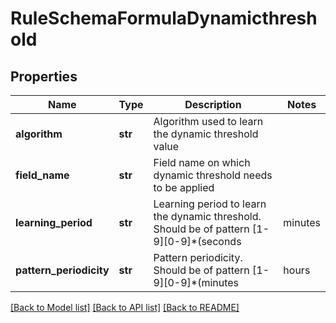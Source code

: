 # RuleSchemaFormulaDynamicthreshold

## Properties
Name | Type | Description | Notes
------------ | ------------- | ------------- | -------------
**algorithm** | **str** | Algorithm used to learn the dynamic threshold value | 
**field_name** | **str** | Field name on which dynamic threshold needs to be applied | 
**learning_period** | **str** | Learning period to learn the dynamic threshold. Should be of pattern [1-9][0-9]*(seconds|minutes|hours|days|weeks|years|offset) | 
**pattern_periodicity** | **str** | Pattern periodicity. Should be of pattern [1-9][0-9]*(minutes|hours|days|weeks|months)(,[1-9][0-9]*(minutes|hours|days|weeks|months))* | 

[[Back to Model list]](../README.md#documentation-for-models) [[Back to API list]](../README.md#documentation-for-api-endpoints) [[Back to README]](../README.md)


